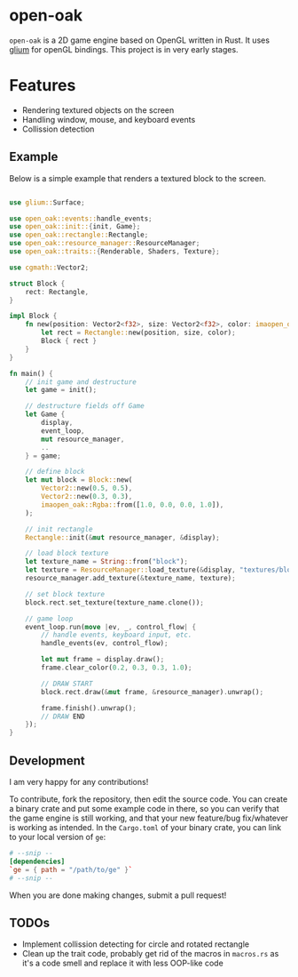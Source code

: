 # open-oak
`open-oak` is a 2D game engine based on OpenGL written in Rust. It uses
[glium](https://docs.rs/glium/latest/glium/#macros) for openGL bindings.
This project is in very early stages.

# Features
* Rendering textured objects on the screen
* Handling window, mouse, and keyboard events
* Collission detection

## Example
Below is a simple example that renders a textured block to the screen.
 ```rust

 use glium::Surface;

 use open_oak::events::handle_events;
 use open_oak::init::{init, Game};
 use open_oak::rectangle::Rectangle;
 use open_oak::resource_manager::ResourceManager;
 use open_oak::traits::{Renderable, Shaders, Texture};

 use cgmath::Vector2;

 struct Block {
     rect: Rectangle,
 }

 impl Block {
     fn new(position: Vector2<f32>, size: Vector2<f32>, color: imaopen_oak::Rgba<f32>) -> Block {
         let rect = Rectangle::new(position, size, color);
         Block { rect }
     }
 }

 fn main() {
     // init game and destructure
     let game = init();

     // destructure fields off Game
     let Game {
         display,
         event_loop,
         mut resource_manager,
         ..
     } = game;

     // define block
     let mut block = Block::new(
         Vector2::new(0.5, 0.5),
         Vector2::new(0.3, 0.3),
         imaopen_oak::Rgba::from([1.0, 0.0, 0.0, 1.0]),
     );

     // init rectangle
     Rectangle::init(&mut resource_manager, &display);

     // load block texture
     let texture_name = String::from("block");
     let texture = ResourceManager::load_texture(&display, "textures/block.png");
     resource_manager.add_texture(&texture_name, texture);

     // set block texture
     block.rect.set_texture(texture_name.clone());

     // game loop
     event_loop.run(move |ev, _, control_flow| {
         // handle events, keyboard input, etc.
         handle_events(ev, control_flow);

         let mut frame = display.draw();
         frame.clear_color(0.2, 0.3, 0.3, 1.0);

         // DRAW START
         block.rect.draw(&mut frame, &resource_manager).unwrap();

         frame.finish().unwrap();
         // DRAW END
     });
 }
 ```

## Development
I am very happy for any contributions!

To contribute, fork the repository, then edit the source code.
You can create a binary crate and put some example code in
there, so you can verify that the game engine is still working, and that your new
feature/bug fix/whatever is working as intended.
In the `Cargo.toml` of your binary crate, you can link to your local version of `ge`:
```toml
# --snip --
[dependencies]
`ge = { path = "/path/to/ge" }`
# --snip --
```
When you are done making changes, submit a pull request!

## TODOs
- Implement collission detecting for circle and rotated rectangle
- Clean up the trait code, probably get rid of the macros in `macros.rs` as it's
a code smell and replace it with less OOP-like code

